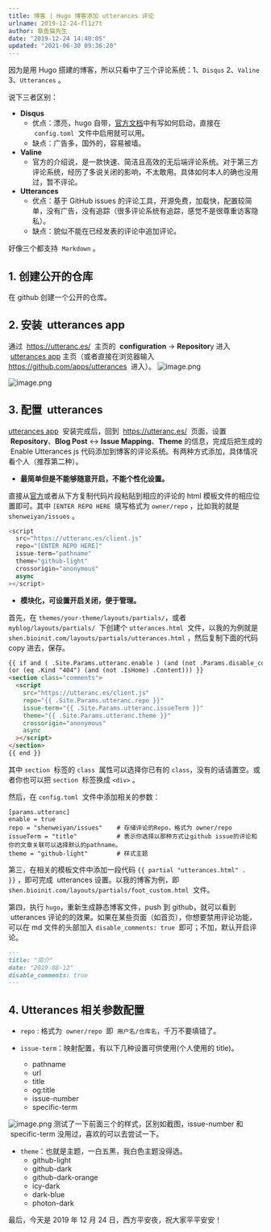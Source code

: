 ```yaml
---
title: 博客 | Hugo 博客添加 utterances 评论
urlname: 2019-12-24-fl1z7t
author: 章鱼猫先生
date: "2019-12-24 14:40:05"
updated: "2021-06-30 09:36:20"
---
```


因为是用 Hugo 搭建的博客，所以只看中了三个评论系统：1、`Disqus` 2、`Valine` 3、`Utterances` 。

说下三者区别：

- **Disqus**
  - 优点：漂亮，hugo 自带，[官方文档](https://gohugo.io/templates/internal/#configure-disqus)中有写如何启动，直接在  `config.toml`  文件中启用就可以用。
  - 缺点：广告多，国外的，容易被墙。
- **Valine**
  - 官方的介绍说，是一款快速、简洁且高效的无后端评论系统。对于第三方评论系统，经历了多说关闭的影响，不太敢用。具体如何本人的确也没用过，暂不评论。
- **Utterances**
  - 优点：基于 GitHub issues 的评论工具，开源免费，加载快，配置较简单，没有广告，没有追踪（很多评论系统有追踪，感觉不是很尊重访客隐私）。
  - 缺点：貌似不能在已经发表的评论中追加评论。

好像三个都支持  `Markdown` 。

## 1. 创建公开的仓库

在 github 创建一个公开的仓库。

## 2. 安装  utterances app

通过  <https://utteranc.es/>  主页的  **configuration** → **Repositor**y 进入  [utterances app](https://github.com/apps/utterances) 主页（或者直接在浏览器输入 <https://github.com/apps/utterances>  进入）。
![image.png](https://shub-1251708715.cos.ap-guangzhou.myqcloud.com/elog-cookbook-img/FuCkrtvI1-zBLzCECrT91VoEYLUU.png)

![image.png](https://shub-1251708715.cos.ap-guangzhou.myqcloud.com/elog-cookbook-img/FnP4D9vPS1vyALutwPDvxJjHlgsQ.png)

## 3. 配置  utterances

[utterances app](https://github.com/apps/utterances)  安装完成后，回到  <https://utteranc.es/>  页面，设置  **Repository**、**Blog Post** ↔️ **Issue Mapping**、**Theme** 的信息，完成后把生成的  Enable Utterances js 代码添加到博客的评论系统。有两种方式添加，具体情况看个人（推荐第二种）。

- **最简单但是不能够随意开启，不能个性化设置。**

直接从[官方](https://utteranc.es/)或者从下方复制代码片段粘贴到相应的评论的 html 模板文件的相应位置即可。其中 `[ENTER REPO HERE`  填写格式为 `owner/repo` ，比如我的就是 `shenweiyan/issues` 。

```javascript
<script
  src="https://utteranc.es/client.js"
  repo="[ENTER REPO HERE]"
  issue-term="pathname"
  theme="github-light"
  crossorigin="anonymous"
  async
></script>
```

- **模块化，可设置开启关闭，便于管理。**

首先，在 `themes/your-theme/layouts/partials/`，或者 `myblog/layouts/partials/`  下创建个 `utterances.html`  文件，以我的为例就是 `shen.bioinit.com/layouts/partials/utterances.html` ，然后复制下面的代码 copy 进去，保存。

```html
{{ if and ( .Site.Params.utteranc.enable ) (and (not .Params.disable_comments)
(or (eq .Kind "404") (and (not .IsHome) .Content))) }}
<section class="comments">
  <script
    src="https://utteranc.es/client.js"
    repo="{{ .Site.Params.utteranc.repo }}"
    issue-term="{{ .Site.Params.utteranc.issueTerm }}"
    theme="{{ .Site.Params.utteranc.theme }}"
    crossorigin="anonymous"
    async
  ></script>
</section>
{{ end }}
```

其中 `section`  标签的 `class`  属性可以选择你已有的 `class`，没有的话请置空。或者你也可以把 `section`  标签换成 `<div>` 。

然后，在 `config.toml`  文件中添加相关的参数：

    [params.utteranc]
    enable = true
    repo = "shenweiyan/issues"    # 存储评论的Repo，格式为 owner/repo
    issueTerm = "title"           # 表示你选择以那种方式让github issue的评论和你的文章关联可以选择默认的pathname。
    theme = "github-light"        # 样式主题

第三，在相关的模板文件中添加一段代码 `{{ partial "utterances.html" . }}` ，即可完成  utterances 设置。以我的博客为例，即 `shen.bioinit.com/layouts/partials/foot_custom.html`  文件。

第四，执行 `hugo`，重新生成静态博客文件，push 到 github，就可以看到  utterances 评论的的效果。如果在某些页面（如首页），你想要禁用评论功能，可以在 md 文件的头部加入 `disable_comments: true`  即可；不加，默认开启评论。

```markdown
---
title: "简介"
date: "2019-08-12"
disable_comments: true
---
```

## 4. Utterances 相关参数配置

- `repo` : 格式为  `owner/repo`  即  `用户名/仓库名`，千万不要填错了。

- `issue-term`：映射配置，有以下几种设置可供使用(个人使用的 title)。
  - pathname
  - url
  - title
  - og:title
  - issue-number
  - specific-term

![image.png](https://shub-1251708715.cos.ap-guangzhou.myqcloud.com/elog-cookbook-img/FlxYwt4DuBv2e23gqznf1WWeVWcs.png)
测试了一下前面三个的样式，区别如截图，issue-number 和  specific-term 没用过，喜欢的可以去尝试一下。

- `theme`：也就是主题，一白五黑，我白色主题没得选。
  - github-light
  - github-dark
  - github-dark-orange
  - icy-dark
  - dark-blue
  - photon-dark

最后，今天是 2019 年 12 月 24 日，西方平安夜，祝大家平平安安！

